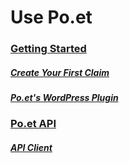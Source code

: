 # Use Po.et

### [Getting Started](getting-started.md)

##### [Create Your First Claim](create-your-first-claim.md)

##### [Po.et's WordPress Plugin](wordpress-plugin.md)

### [Po.et API](poet-api.md)

##### [API Client](https://github.com/poetapp/frost-client)
